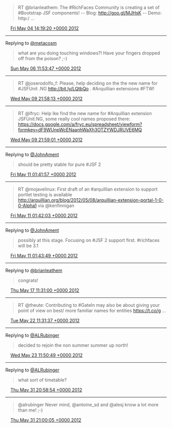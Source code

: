 > RT @brianleathem: The #RichFaces Community is creating a set of #Bootstrap JSF components! -- Blog: http://goo.gl/MJHsK -- Demo: http:/ ...

<img src="/images/twitter/media/tweet.ico" width="12" /> [Fri May 04 14:19:20 +0000 2012](https://twitter.com/kenfinnigan/status/198416524686532608)

----

Replying to [@metacosm](https://twitter.com/metacosm/status/199060964887367680)

> what are you doing touching windows?! Have your fingers dropped off from the poison? ;-)

<img src="/images/twitter/media/tweet.ico" width="12" /> [Sun May 06 11:53:47 +0000 2012](https://twitter.com/kenfinnigan/status/199104672089387009)

----

> RT @joserodolfo_f: Please, help deciding on the the new name for  #JSFUnit .NG http://bit.ly/LQtbQo  . #Arquillian extensions #FTW!

<img src="/images/twitter/media/tweet.ico" width="12" /> [Wed May 09 21:58:13 +0000 2012](https://twitter.com/kenfinnigan/status/200343944796717056)

----

> RT @lfryc: Help Ike find the new name for #Arquillian extension JSFUnit.NG, some really cool names proposed there: https://docs.google.com/a/fryc.eu/spreadsheet/viewform?formkey=dF9WUnpWcENaanhWaXh3OTZYWDJRUVE6MQ

<img src="/images/twitter/media/tweet.ico" width="12" /> [Wed May 09 21:59:01 +0000 2012](https://twitter.com/kenfinnigan/status/200344146106527744)

----

Replying to [@JohnAment](https://twitter.com/JohnAment/status/200762449161498626)

> should be pretty stable for pure #JSF 2

<img src="/images/twitter/media/tweet.ico" width="12" /> [Fri May 11 01:41:57 +0000 2012](https://twitter.com/kenfinnigan/status/200762639431897088)

----

> RT @mojavelinux: First draft of an #arquillian extension to support portlet testing is available http://arquillian.org/blog/2012/05/08/arquillian-extension-portal-1-0-0-Alpha1 via @kenfinnigan

<img src="/images/twitter/media/tweet.ico" width="12" /> [Fri May 11 01:42:03 +0000 2012](https://twitter.com/kenfinnigan/status/200762663763058688)

----

Replying to [@JohnAment](https://twitter.com/JohnAment/status/200762773024669698)

> possibly at this stage. Focusing on #JSF 2 support first. #richfaces will be 3.1

<img src="/images/twitter/media/tweet.ico" width="12" /> [Fri May 11 01:43:49 +0000 2012](https://twitter.com/kenfinnigan/status/200763105876250624)

----

Replying to [@brianleathem](https://twitter.com/brianleathem/status/202945507692253184)

> congrats!

<img src="/images/twitter/media/tweet.ico" width="12" /> [Thu May 17 11:31:00 +0000 2012](https://twitter.com/kenfinnigan/status/203085202963177472)

----

> RT @theute: Contributing to #GateIn may also be about giving your point of view on best/ more familiar names for entities https://t.co/g ...

<img src="/images/twitter/media/tweet.ico" width="12" /> [Tue May 22 11:31:37 +0000 2012](https://twitter.com/kenfinnigan/status/204897297073573888)

----

Replying to [@ALRubinger](https://twitter.com/ALRubinger/status/205167454815657984)

> decided to rejoin the non summer summer up north!

<img src="/images/twitter/media/tweet.ico" width="12" /> [Wed May 23 11:50:49 +0000 2012](https://twitter.com/kenfinnigan/status/205264517054201856)

----

Replying to [@ALRubinger](https://twitter.com/ALRubinger/status/208293220373905408)

> what sort of timetable?

<img src="/images/twitter/media/tweet.ico" width="12" /> [Thu May 31 20:58:54 +0000 2012](https://twitter.com/kenfinnigan/status/208301551616393218)

----

> @alrubinger Never mind, @antoine_sd and @alesj know a lot more than me! ;-)

<img src="/images/twitter/media/tweet.ico" width="12" /> [Thu May 31 21:00:05 +0000 2012](https://twitter.com/kenfinnigan/status/208301850578006016)